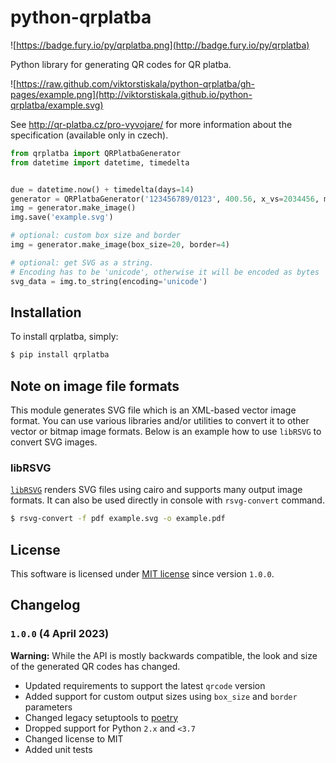 # python-qrplatba

![https://badge.fury.io/py/qrplatba.png](http://badge.fury.io/py/qrplatba)

Python library for generating QR codes for QR platba.

![https://raw.github.com/viktorstiskala/python-qrplatba/gh-pages/example.png](http://viktorstiskala.github.io/python-qrplatba/example.svg)

See http://qr-platba.cz/pro-vyvojare/ for more information about the specification (available only in czech).

```python
from qrplatba import QRPlatbaGenerator
from datetime import datetime, timedelta


due = datetime.now() + timedelta(days=14)
generator = QRPlatbaGenerator('123456789/0123', 400.56, x_vs=2034456, message='text', due_date=due)
img = generator.make_image()
img.save('example.svg')

# optional: custom box size and border
img = generator.make_image(box_size=20, border=4)

# optional: get SVG as a string.
# Encoding has to be 'unicode', otherwise it will be encoded as bytes
svg_data = img.to_string(encoding='unicode')
```

## Installation

To install qrplatba, simply:

```bash
$ pip install qrplatba
```

## Note on image file formats

This module generates SVG file which is an XML-based vector image format. You can use various libraries and/or utilities to convert it to other vector or bitmap image formats. Below is an example how to use ``libRSVG`` to convert SVG images.

### libRSVG

[`libRSVG`](https://wiki.gnome.org/action/show/Projects/LibRsvg?action=show) renders SVG files using cairo and supports many output image formats. It can also be used directly in console with ``rsvg-convert`` command.

```bash
$ rsvg-convert -f pdf example.svg -o example.pdf
```

## License

This software is licensed under [MIT license](https://opensource.org/license/mit/) since version `1.0.0`.

## Changelog

### `1.0.0` (4 April 2023)

**Warning:** While the API is mostly backwards compatible, the look and size of the generated QR codes has changed.

- Updated requirements to support the latest `qrcode` version
- Added support for custom output sizes using `box_size` and `border` parameters
- Changed legacy setuptools to [poetry](https://python-poetry.org/)
- Dropped support for Python `2.x` and `<3.7`
- Changed license to MIT
- Added unit tests



